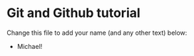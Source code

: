 # Git and Github tutorial

Change this file to add your name (and any other text) below:

- Michael!
